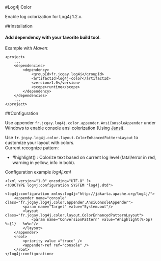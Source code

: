 #Log4j Color

Enable log colorization for Log4j 1.2.x.

##Installation

#### Add dependency with your favorite build tool.

Example with *Maven*:

    <project>
        ...
  		<dependencies>
  			<dependency>
	    		<groupId>fr.jcgay.log4j</groupId>
      			<artifactId>log4j-color</artifactId>
      			<version>1.0</version>
      			<scope>runtime</scope>
    		</dependency>
  		</dependencies>
  		...
	</project>

##Configuration

Use appender `fr.jcgay.log4j.color.appender.AnsiConsoleAppender` under Windows to enable console ansi colorization (Using [Jansi](http://jansi.fusesource.org/)).

Use `fr.jcgay.log4j.color.layout.ColorEnhancedPatternLayout` to customize your layout with colors.  
Current recognize pattern:

* \#highlight() : Colorize text based on current log level (fatal/error in red, warning in yellow, info in bold).

Configuration example *log4j.xml*

    <?xml version="1.0" encoding="UTF-8" ?>
	<!DOCTYPE log4j:configuration SYSTEM "log4j.dtd">

	<log4j:configuration xmlns:log4j="http://jakarta.apache.org/log4j/">
    	<appender name="console" class="fr.jcgay.log4j.color.appender.AnsiConsoleAppender">
        	<param name="Target" value="System.out"/>
        	<layout class="fr.jcgay.log4j.color.layout.ColorEnhancedPatternLayout">
            	<param name="ConversionPattern" value="#highlight(%-5p) %c{1} - %m%n"/>
        	</layout>
    	</appender>
    	<root>
        	<priority value ="trace" />
        	<appender-ref ref="console" />
    	</root>
	</log4j:configuration>